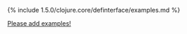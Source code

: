 {% include 1.5.0/clojure.core/definterface/examples.md %}

[Please add examples!](https://github.com/arrdem/grimoire/edit/master/_includes/1.6.0/clojure.core/definterface/examples.md)
